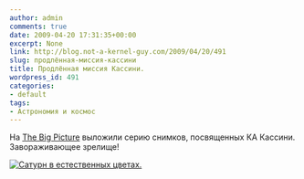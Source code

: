 ```yaml
---
author: admin
comments: true
date: 2009-04-20 17:31:35+00:00
excerpt: None
link: http://blog.not-a-kernel-guy.com/2009/04/20/491
slug: продлённая-миссия-кассини
title: Продлённая миссия Кассини.
wordpress_id: 491
categories:
- default
tags:
- Астрономия и космос
---
```


На [The Big Picture](http://www.boston.com/bigpicture/2009/04/cassinis_continued_mission.html) выложили серию снимков, посвященных КА Кассини. Завораживающее зрелище!

[![Сатурн в естественных цветах.](http://blog.not-a-kernel-guy.com/wp-content/uploads/2009/04/s01_8088_100.jpg)](http://www.boston.com/bigpicture/2009/04/cassinis_continued_mission.html)
